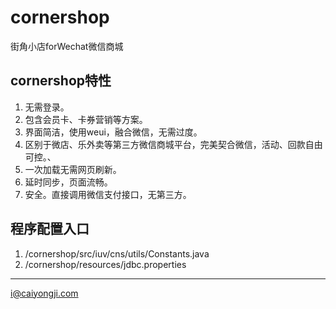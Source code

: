 # cornershop
街角小店forWechat微信商城

## cornershop特性
1. 无需登录。
2. 包含会员卡、卡券营销等方案。
3. 界面简洁，使用weui，融合微信，无需过度。
4. 区别于微店、乐外卖等第三方微信商城平台，完美契合微信，活动、回款自由可控。、
5. 一次加载无需网页刷新。
6. 延时同步，页面流畅。
7. 安全。直接调用微信支付接口，无第三方。

## 程序配置入口
1. /cornershop/src/iuv/cns/utils/Constants.java
2. /cornershop/resources/jdbc.properties


----------
i@caiyongji.com
